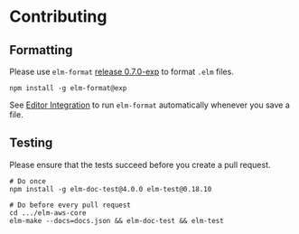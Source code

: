 # Contributing

## Formatting

Please use `elm-format` [release 0.7.0-exp](https://github.com/avh4/elm-format/releases/tag/0.7.0-exp) to format `.elm` files.

```shell
npm install -g elm-format@exp
```

See [Editor Integration](https://github.com/avh4/elm-format#editor-integration) to run `elm-format` automatically whenever you save a file.

## Testing

Please ensure that the tests succeed before you create a pull request.

```shell
# Do once
npm install -g elm-doc-test@4.0.0 elm-test@0.18.10

# Do before every pull request
cd .../elm-aws-core
elm-make --docs=docs.json && elm-doc-test && elm-test
```
